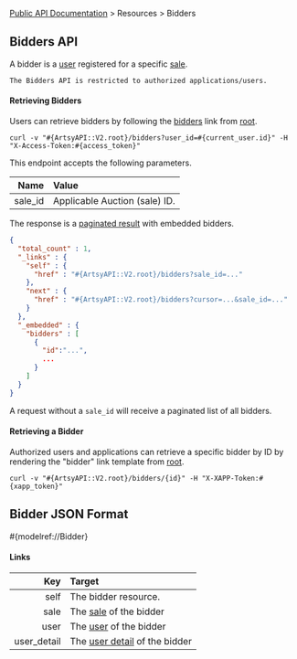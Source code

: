 [Public API Documentation](/v2) &gt; Resources &gt; Bidders

## Bidders API

A bidder is a [user](/v2/docs/users) registered for a specific [sale](/v2/docs/sales).

``` alert[danger]
The Bidders API is restricted to authorized applications/users.
```

#### Retrieving Bidders

Users can retrieve bidders by following the [bidders](#{ArtsyAPI::V2.root}/bidders) link from [root](#{ArtsyAPI::V2.root}).

```
curl -v "#{ArtsyAPI::V2.root}/bidders?user_id=#{current_user.id}" -H "X-Access-Token:#{access_token}"
```

This endpoint accepts the following parameters.

Name       | Value                          |
----------:|:-------------------------------|
sale_id    | Applicable Auction (sale) ID.  |

The response is a [paginated result](/v2/docs/pagination) with embedded bidders.

``` json
{
  "total_count" : 1,
  "_links" : {
    "self" : {
      "href" : "#{ArtsyAPI::V2.root}/bidders?sale_id=..."
    },
    "next" : {
      "href" : "#{ArtsyAPI::V2.root}/bidders?cursor=...&sale_id=..."
    }
  },
  "_embedded" : {
    "bidders" : [
      {
        "id":"...",
        ...
      }
    ]
  }
}
```

A request without a `sale_id` will receive a paginated list of all bidders.

#### Retrieving a Bidder

Authorized users and applications can retrieve a specific bidder by ID by rendering the "bidder" link template from [root](#{ArtsyAPI::V2.root}).

```
curl -v "#{ArtsyAPI::V2.root}/bidders/{id}" -H "X-XAPP-Token:#{xapp_token}"
```
## Bidder JSON Format

#{modelref://Bidder}

#### Links

Key                              | Target                                                              |
--------------------------------:|:--------------------------------------------------------------------|
self                             | The bidder resource.                                       |
sale                             | The [sale](/v2/docs/sales) of the bidder                               |
user                             | The [user](/v2/docs/users) of the bidder                               |
user_detail                      | The [user detail](/v2/docs/user_details) of the bidder                 |


